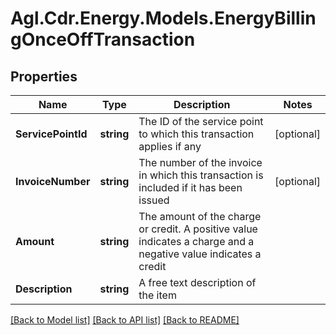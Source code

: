 # Agl.Cdr.Energy.Models.EnergyBillingOnceOffTransaction

## Properties

Name | Type | Description | Notes
------------ | ------------- | ------------- | -------------
**ServicePointId** | **string** | The ID of the service point to which this transaction applies if any | [optional] 
**InvoiceNumber** | **string** | The number of the invoice in which this transaction is included if it has been issued | [optional] 
**Amount** | **string** | The amount of the charge or credit.  A positive value indicates a charge and a negative value indicates a credit | 
**Description** | **string** | A free text description of the item | 

[[Back to Model list]](../README.md#documentation-for-models) [[Back to API list]](../README.md#documentation-for-api-endpoints) [[Back to README]](../README.md)

